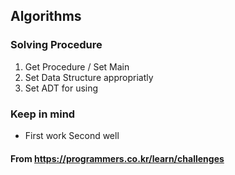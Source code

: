 ## Algorithms

### Solving Procedure
1. Get Procedure / Set Main
2. Set Data Structure appropriatly
3. Set ADT for using

### Keep in mind
- First work Second well


#### From <https://programmers.co.kr/learn/challenges>
